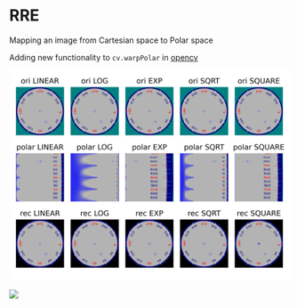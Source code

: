 # RRE
Mapping an image from Cartesian space to Polar space

Adding new functionality to `cv.warpPolar` in [opencv](https://github.com/opencv/opencv/)

![](img_res.png)




![](img_res2.png)
